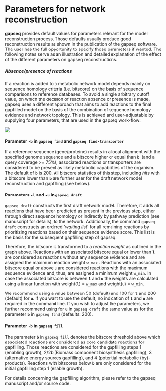 # Parameters for network reconstruction



**gapseq** provides default values for parameters relevant for the model reconstruction process. Those defaults usually produce good reconstruction results as shown in the publication of the gapseq software. The user has the full opportunity to specify those parameters if wanted. The following notes serve as an illustration and detailed explanation of the effect of the different parameters on gapseq reconstructions. 



##### Absence/presence of reactions

If a reaction is added to a metabolic network model depends mainly on sequence homology criteria (i.e. bitscore) on the basis of sequence comparisons to reference databases. To avoid a single arbitrary cutoff  value, on which the decision of reaction absence or presence is made, gapseq uses a different approach that aims to add reactions to the final gapfilled model on the basis of the combination of sequence homology evidence and network topology. This is achieved and user-adjustable by supplying four parameters, that are used in the gapseq work-flow:



![](https://raw.githubusercontent.com/jotech/gapseq/master/docs/gfx/parameters.svg)



#### Parameter `-b` in `gapseq find` and `gapseq find-transporter`  

If a reference sequence (gene/proteine) results in a local alignment with the specified genome sequence and a bitscore higher or equal than **`b `**(and a query coverage >= 75%), associated reactions or transporters are considered to be present as likely metabolic capabilities of the organism. The default of **`b`** is 200. All bitscore statistics of this step, including *hits* with a bitscore lower than **`b`** are further user for the draft network model reconstruction and gapfilling (see below).

#### Parameters `-l` and `-u` in `gapseq draft`

`gapseq draft` constructs the first draft network model. Therefore, it adds all reactions that have been predicted as present in the previous step, either through direct sequence homology or indirectly by pathway prediction (see manuscript for details), to the network. Additionally, the command `gapseq draft`  constructs an ordered '*waiting list*' for all remaining reactions by prioritizing reactions based on their sequence evidence score. This list is the basis for the subsequent gapfilling step of gapseq.

Therefore, the bitscore is transformed to a *reaction weight* as outlined in the graph above. Reactions with an associated bitscore equal or lower than **`l`** are considered as reactions without any sequence evidence and are assigned the maximum reaction weight `w_max` . Reactions with an associated bitscore equal or above **`u`** are considered reactions with the maximum sequence evidence and, thus, are assigned a minimum weight `w_min`. In case the associated bitscore is between **`l`** and **`u`** the weights are calculated using a linear function with weight(`l`) = `w_max` and weight(`u`) = `w_min`.

We recommend using a value between 50 (default) and 100 for **`l`** and 200 (default) for **`u`**. If you want to use the default, no indication of **`l`** and **`u`** are required in the command line. If you wish to adjust the parameters, we further recommend using for **`u`** in `gapseq draft` the same value as for the parameter **`b`** in `gapseq find` (defaults: 200).

#### Parameter `-b` in `gapseq fill`

The parameter **`b`** in `gapseq fill` denotes the bitscore threshold above which associated reactions are considered as core candidate reactions for gapfilling. Those reactions are considered for the gapfilling steps 1 (enabling growth), 2/2b (Biomass component biosynthesis gapfilling), 3 (alternative energy sources gapfilling), and 4 (potential metabolic (by)-products). Reactions with bitscores below **`b`** are only considered for the initial gapfilling step 1 (enable growth).

For details concerning the gapfilling algorithm, please refer to the gapseq manuscript and/or source code. 
